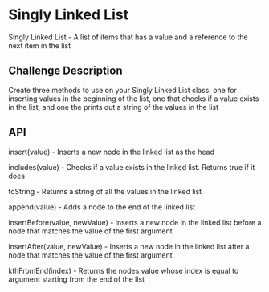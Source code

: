 # Singly Linked List
Singly Linked List - A list of items that has a value and a reference to the next item in the list


## Challenge Description
Create three methods to use on your Singly Linked List class, one for inserting values in the beginning of the list, one that checks if a value exists in the list, and one the prints out a string of the values in the list

## API

insert(value) - Inserts a new node in the linked list as the head

includes(value) - Checks if a value exists in the linked list. Returns true if it does

toString - Returns a string of all the values in the linked list

append(value) - Adds a node to the end of the linked list

insertBefore(value, newValue) - Inserts a new node in the linked list before a node that matches the value of the first argument

insertAfter(value, newValue) - Inserts a new node in the linked list after a node that matches the value of the first argument

kthFromEnd(index) - Returns the nodes value whose index is equal to argument starting from the end of the list
